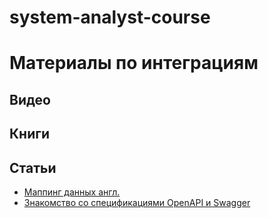 # system-analyst-course

# Материалы по интеграциям
## Видео


## Книги


## Статьи
- [Маппинг данных англ.](https://hevodata.com/learn/data-mapping/)
- [Знакомство со спецификациями OpenAPI и Swagger](https://starkovden.github.io/introduction-openapi-and-swagger.html)
